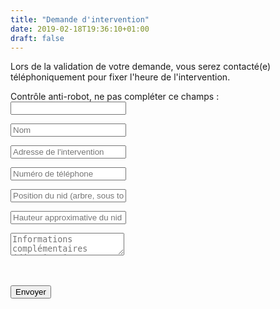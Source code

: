 ```yaml
---
title: "Demande d'intervention"
date: 2019-02-18T19:36:10+01:00
draft: false
---
```


<p class="subheading">Lors de la validation de votre demande, vous serez contacté(e) téléphoniquement pour fixer l'heure de l'intervention.</p>


<div class="col-lg-8 col-lg-offset-2 col-md-8 col-md-offset-2  col-sm-12 col-xs-12 text-article">
	<div class="contact_form_page">
		<form name="intervention" method="POST" data-netlify="true" data-netlify-recaptcha="true" action="/intervention/success">
	    	<p class="hidden">
	   			<label>Contrôle anti-robot, ne pas compléter ce champs : <input name="bot-field" /></label>
	  		</p>
		   	<p><input type="text" name="nom" id="c_name" placeholder="Nom" value="" class="col-xs-12 transition" required></p>
		   	<p><input type="text" name="adresse" id="c_address" placeholder="Adresse de l'intervention" value="" class="col-xs-12 transition" required></p>
		   	<p><input type="text" name="telephone" id="c_phone" placeholder="Numéro de téléphone" value="" class="col-xs-12 transition" required></p>
		   	<p><input type="text" name="position" id="c_nest" placeholder="Position du nid (arbre, sous toiture, cheminée, ...)" value="" class="col-xs-12 transition"></p>
		   	<p><input type="text" name="hauteur" id="c_height" placeholder="Hauteur approximative du nid (hauteur d'homme, 5m, 10m, 15m)" value="" class="col-xs-12 transition"></p>
			<p><textarea name="message" id="c_message" class="col-xs-12 transition" placeholder="Informations complémentaires (dénomination professionnelle, n° de forfait pour les administrations, particularités, ...)"></textarea></p>
			<div class="col-xs-12" style="padding-bottom:20px;">
				<div data-netlify-recaptcha="true" ></div>
			</div>
			<p><button type="submit" id="c_send" class="btn btn-block btn-primary">Envoyer</button></p>
		</form>
	</div>
<div class="col-lg-12 col-md-12 col-sm-12 col-xs-12 text-article">

